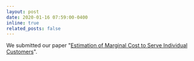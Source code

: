 ```yaml
---
layout: post
date: 2020-01-16 07:59:00-0400
inline: true
related_posts: false
---
```


We submitted our paper "[Estimation of Marginal Cost to Serve Individual Customers](http://www.optimization-online.org/DB_HTML/2020/01/7573.html)".